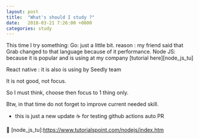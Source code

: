 ```yaml
---
layout: post
title:  "What's should I study ?"
date:   2018-03-21 7:26:00 +0800
categories: study
---
```

This time I try something:
 Go: just a little bit. reason : my friend said that Grab changed to that language because of it performance.
 Node JS: because it is popular and is using at my company [tutorial here][node_js_tu]

 React native : it is also is using by Seedly team

It is not good, not focus.

So I must think, choose then focus to 1 thing only.

Btw, in that time do not forget to improve current needed skill.

- this is just a new update ☕️ for testing github actions auto PR

🐳
[node_js_tu]:https://www.tutorialspoint.com/nodejs/index.htm
